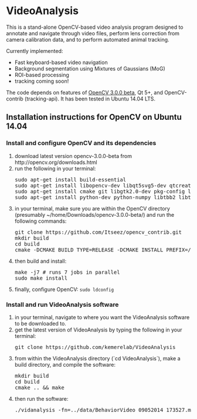 VideoAnalysis
=============

This is a stand-alone OpenCV-based video analysis program designed to annotate and navigate through video files, perform lens correction from camera calibration data, and to perform automated animal tracking.

Currently implemented:
<ul>
	<li>Fast keyboard-based video navigation</li>
	<li>Background segmentation using Mixtures of Gaussians (MoG)</li>
	<li>ROI-based processing</li>
	<li>tracking coming soon!</li>
</ul>

The code depends on features of [OpenCV 3.0.0 beta](http://opencv.org/downloads.html), Qt 5+, and OpenCV-contrib (tracking-api). It has been tested in Ubuntu 14.04 LTS.

Installation instructions for OpenCV on Ubuntu 14.04
----------------------------------------------------

### Install and configure OpenCV and its dependencies

<ol>
	<li>download latest version opencv-3.0.0-beta from http://opencv.org/downloads.html</li>
	<li>run the following in your terminal:
	<pre>sudo apt-get install build-essential
sudo apt-get install libopencv-dev libqt5svg5-dev qtcreator #not sure which ones are necessary...
sudo apt-get install cmake git libgtk2.0-dev pkg-config libavcodec-dev libavformat-dev libswscale-dev
sudo apt-get install python-dev python-numpy libtbb2 libtbb-dev libjpeg-dev libpng-dev libtiff-dev libjasper-dev libdc1394-22-dev</pre></li>
	<li>in your terminal, make sure you are within the OpenCV directory (presumably ~/home/Downloads/opencv-3.0.0-beta/) and run the following commands:
	<pre>
git clone https://github.com/Itseez/opencv_contrib.git
mkdir build
cd build
cmake -DCMAKE_BUILD_TYPE=RELEASE -DCMAKE_INSTALL_PREFIX=/usr/local -DFORCE_VTK=ON -DWITH_GDAL=ON -DWITH_XINE=ON -DWITH_CUBLAS=ON -DWITH_CUFFT=ON -DWITH_OPENGL=ON -DWITH_QT=ON -DWITH_TBB=ON -DBUILD_DOCS=ON -DBUILD_EXAMPLES=ON -DBUILD_TESTS=ON -D CUDA_ARCH_BIN="3.0" -DOPENCV_EXTRA_MODULES_PATH=../opencv_contrib/modules .. -DBUILD_opencv_cvv=OFF</pre></li>
	<li>then build and install:
	<pre>make -j7 # runs 7 jobs in parallel
sudo make install</pre></li>
	<li>finally, configure OpenCV: <code>sudo ldconfig</code></li>
</ol>

### Install and run VideoAnalysis software

<ol>
	<li>in your terminal, navigate to where you want the VideoAnalysis software to be downloaded to.</li>
	<li>get the latest version of VideoAnalysis by typing the following in your terminal:
	<pre>git clone https://github.com/kemerelab/VideoAnalysis</pre>
</li>
	<li>from within the VideoAnalysis directory (`cd VideoAnalysis`), make a build directory, and compile the software:
	<pre>
mkdir build
cd build
cmake .. && make
</pre></li>
	<li>then run the software:
	<pre>./vidanalysis -fn=../data/BehaviorVideo_09052014_173527.mp4 -s</pre></li>
</ol>

